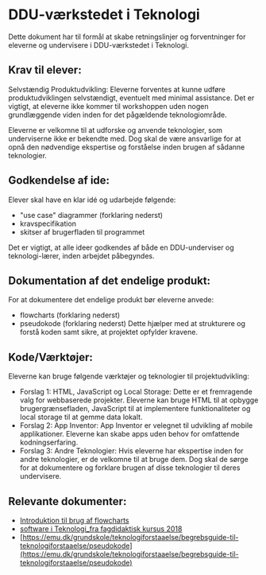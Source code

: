 <h1>DDU-værkstedet i Teknologi</h1>

Dette dokument har til formål at skabe retningslinjer og forventninger for eleverne og undervisere i DDU-værkstedet i Teknologi.

## Krav til elever:
Selvstændig Produktudvikling: Eleverne forventes at kunne udføre produktudviklingen selvstændigt, eventuelt med minimal assistance. Det er vigtigt, at eleverne ikke kommer til workshoppen uden nogen grundlæggende viden inden for det pågældende teknologiområde.

Eleverne er velkomne til at udforske og anvende teknologier, som underviserne ikke er bekendte med. Dog skal de være ansvarlige for at opnå den nødvendige ekspertise og forståelse inden brugen af sådanne teknologier.

## Godkendelse af ide: 
Elever skal have en klar idé og udarbejde følgende:
- "use case" diagrammer (forklaring nederst)
- kravspecifikation 
- skitser af brugerfladen til programmet

Det er vigtigt, at alle ideer godkendes af både en DDU-underviser og teknologi-lærer, inden arbejdet påbegyndes.

## Dokumentation af det endelige produkt:
For at dokumentere det endelige produkt bør eleverne anvede:
- flowcharts (forklaring nederst)
- pseudokode (forklaring nederst)
Dette hjælper med at strukturere og forstå koden samt sikre, at projektet opfylder kravene.

## Kode/Værktøjer:
Eleverne kan bruge følgende værktøjer og teknologier til projektudvikling:

- Forslag 1: HTML, JavaScript og Local Storage: Dette er et fremragende valg for webbaserede projekter. Eleverne kan bruge HTML til at opbygge brugergrænsefladen, JavaScript til at implementere funktionaliteter og local storage til at gemme data lokalt.
- Forslag 2: App Inventor: App Inventor er velegnet til udvikling af mobile applikationer. Eleverne kan skabe apps uden behov for omfattende kodningserfaring.
- Forslag 3: Andre Teknologier: Hvis eleverne har ekspertise inden for andre teknologier, er de velkomne til at bruge dem. Dog skal de sørge for at dokumentere og forklare brugen af disse teknologier til deres undervisere.

## Relevante dokumenter:

- [Introduktion til brug af flowcharts](flowcharts.docx)
- [software i Teknologi_fra fagdidaktisk kursus 2018](software_tek.pdf)
- [https://emu.dk/grundskole/teknologiforstaaelse/begrebsguide-til-teknologiforstaaelse/pseudokode](https://emu.dk/grundskole/teknologiforstaaelse/begrebsguide-til-teknologiforstaaelse/pseudokode)